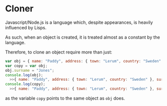 # Cloner

Javascript/Node.js is a language which, despite appearances, is heavily influenced by Lisps.

As such, when an object is created, it is treated almost as a constant by the language. 

Therefore, to clone an object require more than just:
```javascript
var obj = { name: "Paddy", address: { town: "Lerum", country: "Sweden" } };
var copy = var obj;
obj.surname = "Jones";
console.log(obj);
  >>{ name: "Paddy", address: { town: "Lerum", country: "Sweden" }, surname: "Jones" }
console.log(copy);
  >>{ name: "Paddy", address: { town: "Lerum", country: "Sweden" }, surname: "Jones" }
```
as the variable `copy` points to the same object as `obj` does.


